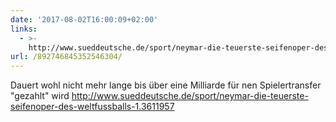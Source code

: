 ```yaml
---
date: '2017-08-02T16:00:09+02:00'
links:
  - >-
    http://www.sueddeutsche.de/sport/neymar-die-teuerste-seifenoper-des-weltfussballs-1.3611957
url: /892746845352546304/
---
```

Dauert wohl nicht mehr lange bis über eine Milliarde für nen Spielertransfer "gezahlt" wird http://www.sueddeutsche.de/sport/neymar-die-teuerste-seifenoper-des-weltfussballs-1.3611957
